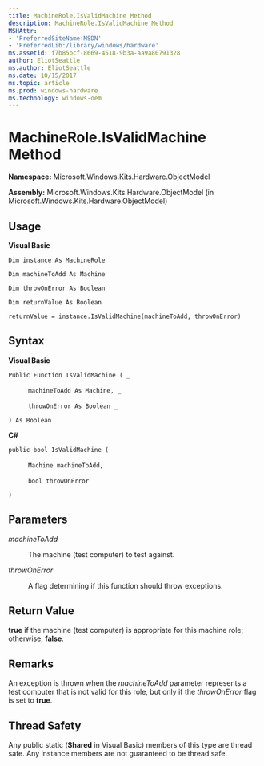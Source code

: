 ```yaml
---
title: MachineRole.IsValidMachine Method
description: MachineRole.IsValidMachine Method
MSHAttr:
- 'PreferredSiteName:MSDN'
- 'PreferredLib:/library/windows/hardware'
ms.assetid: f7b85bcf-8669-4518-9b3a-aa9a80791328
author: EliotSeattle
ms.author: EliotSeattle
ms.date: 10/15/2017
ms.topic: article
ms.prod: windows-hardware
ms.technology: windows-oem
---
```


# MachineRole.IsValidMachine Method


**Namespace:** Microsoft.Windows.Kits.Hardware.ObjectModel

**Assembly:** Microsoft.Windows.Kits.Hardware.ObjectModel (in Microsoft.Windows.Kits.Hardware.ObjectModel)

## <span id="Usage"></span><span id="usage"></span><span id="USAGE"></span>Usage


**Visual Basic**

`Dim instance As MachineRole`

`Dim machineToAdd As Machine`

`Dim throwOnError As Boolean`

`Dim returnValue As Boolean`

`returnValue = instance.IsValidMachine(machineToAdd, throwOnError)`

## <span id="Syntax"></span><span id="syntax"></span><span id="SYNTAX"></span>Syntax


**Visual Basic**

`Public Function IsValidMachine ( _`

          `machineToAdd As Machine, _`

          `throwOnError As Boolean _`

`) As Boolean`

**C#**

`public bool IsValidMachine (`

          `Machine machineToAdd,`

          `bool throwOnError`

`) `

## <span id="Parameters"></span><span id="parameters"></span><span id="PARAMETERS"></span>Parameters


*machineToAdd*

          The machine (test computer) to test against.

*throwOnError*

          A flag determining if this function should throw exceptions.

## <span id="Return_Value"></span><span id="return_value"></span><span id="RETURN_VALUE"></span>Return Value


**true** if the machine (test computer) is appropriate for this machine role; otherwise, **false**.

## <span id="Remarks"></span><span id="remarks"></span><span id="REMARKS"></span>Remarks


An exception is thrown when the *machineToAdd* parameter represents a test computer that is not valid for this role, but only if the *throwOnError* flag is set to **true**.

## <span id="Thread_Safety"></span><span id="thread_safety"></span><span id="THREAD_SAFETY"></span>Thread Safety


Any public static (**Shared** in Visual Basic) members of this type are thread safe. Any instance members are not guaranteed to be thread safe.

 

 






